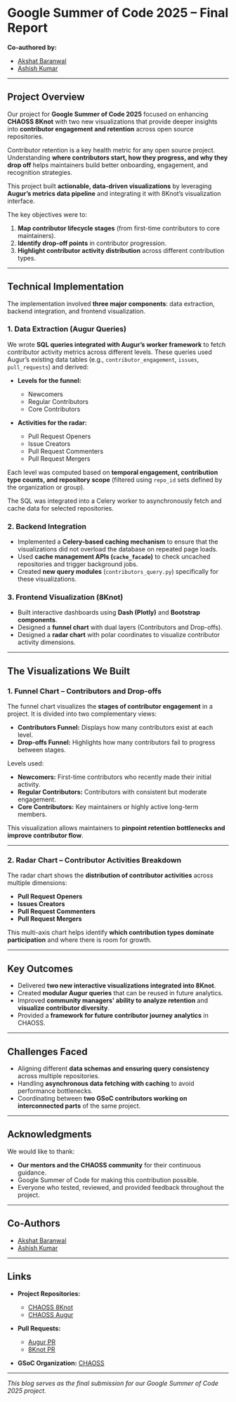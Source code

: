 # Google Summer of Code 2025 – Final Report

**Co-authored by:**  
- [Akshat Baranwal](https://github.com/AkshatBaranwal)  
- [Ashish Kumar](https://github.com/officialasishkumar)  

---

## Project Overview

Our project for **Google Summer of Code 2025** focused on enhancing **CHAOSS 8Knot** with two new visualizations that provide deeper insights into **contributor engagement and retention** across open source repositories. 

Contributor retention is a key health metric for any open source project. Understanding **where contributors start, how they progress, and why they drop off** helps maintainers build better onboarding, engagement, and recognition strategies.

This project built **actionable, data-driven visualizations** by leveraging **Augur’s metrics data pipeline** and integrating it with 8Knot’s visualization interface.

The key objectives were to:
1. **Map contributor lifecycle stages** (from first-time contributors to core maintainers).
2. **Identify drop-off points** in contributor progression.
3. **Highlight contributor activity distribution** across different contribution types.

---

## Technical Implementation

The implementation involved **three major components**: data extraction, backend integration, and frontend visualization.

### 1. Data Extraction (Augur Queries)

We wrote **SQL queries integrated with Augur’s worker framework** to fetch contributor activity metrics across different levels. These queries used Augur’s existing data tables (e.g., `contributor_engagement`, `issues`, `pull_requests`) and derived:

- **Levels for the funnel:**
  - Newcomers
  - Regular Contributors
  - Core Contributors

- **Activities for the radar:**
  - Pull Request Openers
  - Issue Creators
  - Pull Request Commenters
  - Pull Request Mergers

Each level was computed based on **temporal engagement, contribution type counts, and repository scope** (filtered using `repo_id` sets defined by the organization or group).

The SQL was integrated into a Celery worker to asynchronously fetch and cache data for selected repositories.

### 2. Backend Integration

- Implemented a **Celery-based caching mechanism** to ensure that the visualizations did not overload the database on repeated page loads.
- Used **cache management APIs (`cache_facade`)** to check uncached repositories and trigger background jobs.
- Created **new query modules** (`contributors_query.py`) specifically for these visualizations.

### 3. Frontend Visualization (8Knot)

- Built interactive dashboards using **Dash (Plotly)** and **Bootstrap components**.
- Designed a **funnel chart** with dual layers (Contributors and Drop-offs).
- Designed a **radar chart** with polar coordinates to visualize contributor activity dimensions.

---

## The Visualizations We Built

### 1. Funnel Chart – Contributors and Drop-offs

The funnel chart visualizes the **stages of contributor engagement** in a project. It is divided into two complementary views:

- **Contributors Funnel:** Displays how many contributors exist at each level.
- **Drop-offs Funnel:** Highlights how many contributors fail to progress between stages.

Levels used:
- **Newcomers:** First-time contributors who recently made their initial activity.
- **Regular Contributors:** Contributors with consistent but moderate engagement.
- **Core Contributors:** Key maintainers or highly active long-term members.

This visualization allows maintainers to **pinpoint retention bottlenecks and improve contributor flow**.

---

### 2. Radar Chart – Contributor Activities Breakdown

The radar chart shows the **distribution of contributor activities** across multiple dimensions:

- **Pull Request Openers**
- **Issues Creators**
- **Pull Request Commenters**
- **Pull Request Mergers**

This multi-axis chart helps identify **which contribution types dominate participation** and where there is room for growth.

---

## Key Outcomes

- Delivered **two new interactive visualizations integrated into 8Knot**.
- Created **modular Augur queries** that can be reused in future analytics.
- Improved **community managers' ability to analyze retention** and **visualize contributor diversity**.
- Provided a **framework for future contributor journey analytics** in CHAOSS.

---

## Challenges Faced

- Aligning different **data schemas and ensuring query consistency** across multiple repositories.
- Handling **asynchronous data fetching with caching** to avoid performance bottlenecks.
- Coordinating between **two GSoC contributors working on interconnected parts** of the same project.

---

## Acknowledgments

We would like to thank:
- **Our mentors and the CHAOSS community** for their continuous guidance.
- Google Summer of Code for making this contribution possible.
- Everyone who tested, reviewed, and provided feedback throughout the project.

---

## Co-Authors

- [Akshat Baranwal](https://github.com/AkshatBaranwal)  
- [Ashish Kumar](https://github.com/officialasishkumar)  

---

## Links

- **Project Repositories:**  
  - [CHAOSS 8Knot](https://github.com/chaoss/8knot)  
  - [CHAOSS Augur](https://github.com/chaoss/augur)  

- **Pull Requests:**  
  - [Augur PR](https://github.com/chaoss/augur/pull/3213)  
  - [8Knot PR](https://github.com/oss-aspen/8Knot/pull/914)  

- **GSoC Organization:** [CHAOSS](https://chaoss.community/)

---

*This blog serves as the final submission for our Google Summer of Code 2025 project.*
